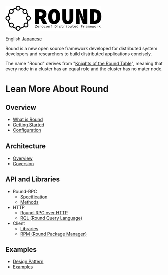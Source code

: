 ![round_logo](doc/img/round_logo.png)

English [Japanese](README_jp.md)

Round is a new open source framework developed for distributed system developers and researchers to build distributed applications concisely.

The name "Round" derives from "[Knights of the Round Table](http://en.wikipedia.org/wiki/Round_Table)", meaning that every node in a cluster has an equal role and the cluster has no mater node.

# Lean More About Round

## Overview

- [What is Round](doc/round_overview.md)
- [Getting Started](doc/round_install.md)
- [Configuration](doc/round_config.md)

## Architecture

- [Overview](doc/round_internals.md)
- [Coversion](doc/round_conversions.md)

## API and Libraries

- Round-RPC
    - [Specification](doc/round_rpc_spec.md)
    - [Methods](doc/round_rpc_methods.md)
- HTTP
    - [Round-RPC over HTTP](doc/round_rpc_http.md)
    - [RQL (Round Query Language)](doc/round_rql.md)
- Client
    - [Libraries](doc/round_client_lib.md)
    - [RPM (Round Package Manager)](doc/round_rpm.md)

## Examples

- [Design Pattern](doc/round_design_pattern.md)
- [Examples](doc/round_examples.md)
